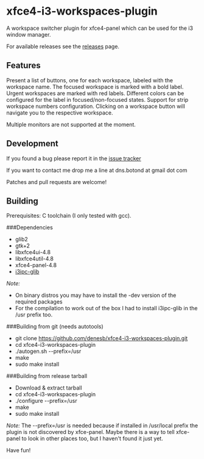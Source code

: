 xfce4-i3-workspaces-plugin
==========================

A workspace switcher plugin for xfce4-panel which can be used for the i3 window manager.

For available releases see the [releases](https://github.com/denesb/xfce4-i3-workspaces-plugin/releases) page.

Features
--------

Present a list of buttons, one for each workspace, labeled with the workspace name.
The focused workspace is marked with a bold label. Urgent workspaces are marked with red labels.
Different colors can be configured for the label in focused/non-focused states.
Support for strip workspace numbers configuration.
Clicking on a workspace button will navigate you to the respective workspace.

Multiple monitors are not supported at the moment.

Development
-----------

If you found a bug please report it in the [issue tracker](https://github.com/denesb/xfce4-i3-workspaces-plugin/issues "Bugs")

If you want to contact me drop me a line at dns.botond at gmail dot com

Patches and pull requests are welcome!

Building
--------

Prerequisites: C toolchain (I only tested with gcc).

###Dependencies

* glib2
* gtk+2
* libxfce4ui-4.8
* libxfce4util-4.8
* xfce4-panel-4.8
* [i3ipc-glib](https://github.com/acrisci/i3ipc-glib "i3ipc-glib")

*Note:*
+ On binary distros you may have to install the -dev version of the required
packages
+ For the compilation to work out of the box I had to install i3ipc-glib in
the /usr prefix too.

###Building from git (needs autotools)
* git clone https://github.com/denesb/xfce4-i3-workspaces-plugin.git
* cd xfce4-i3-workspaces-plugin
* ./autogen.sh --prefix=/usr
* make
* sudo make install

###Building from release tarball
* Download & extract tarball
* cd xfce4-i3-workspaces-plugin
* ./configure --prefix=/usr
* make
* sudo make install

*Note:*
The --prefix=/usr is needed because if installed in /usr/local prefix the
plugin is not discovered by xfce-panel. Maybe there is a way to tell xfce-panel
to look in other places too, but I haven't found it just yet.

Have fun!
